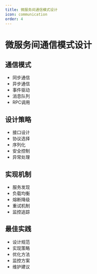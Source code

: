 ```yaml
---
title: 微服务间通信模式设计
icon: communication
order: 4
---
```


# 微服务间通信模式设计

## 通信模式
- 同步通信
- 异步通信
- 事件驱动
- 消息队列
- RPC调用

## 设计策略
- 接口设计
- 协议选择
- 序列化
- 安全控制
- 异常处理

## 实现机制
- 服务发现
- 负载均衡
- 熔断降级
- 重试机制
- 监控追踪

## 最佳实践
- 设计规范
- 实现策略
- 优化方法
- 监控方案
- 维护建议
